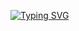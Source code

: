 <a href="https://git.io/typing-svg"><img src="https://readme-typing-svg.herokuapp.com?font=Comfortaa&size=30&duration=5006&pause=1000&color=4EE4F7&center=true&vCenter=true&repeat=false&width=439&lines=Hi%2C+I'm+Igor!" alt="Typing SVG" /></a>
